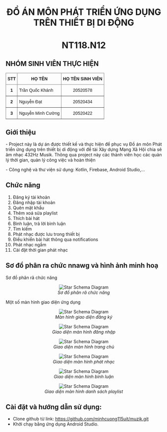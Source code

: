<h1 align="center">ĐỒ ÁN MÔN PHÁT TRIỂN ỨNG DỤNG TRÊN THIẾT BỊ DI ĐỘNG
</h1>
<h1 align="center">
NT118.N12
</h1>

## NHÓM SINH VIÊN THỰC HIỆN

<style type="text/css">
.tg  {border-collapse:collapse;border-spacing:0;}
.tg td{border-color:black;border-style:solid;border-width:1px;font-family:Arial, sans-serif;font-size:14px;
  overflow:hidden;padding:10px 5px;word-break:normal;}
.tg th{border-color:black;border-style:solid;border-width:1px;font-family:Arial, sans-serif;font-size:14px;
  font-weight:normal;overflow:hidden;padding:10px 5px;word-break:normal;}
.tg .tg-c3ow{border-color:inherit;text-align:center;vertical-align:top}
.tg .tg-7btt{border-color:inherit;font-weight:bold;text-align:center;vertical-align:top}
.tg .tg-0pky{border-color:inherit;text-align:left;vertical-align:top}
</style>
<table class="tg">
<thead>
  <tr>
    <th class="tg-7btt">STT</th>
    <th class="tg-7btt">HỌ TÊN</th>
    <th class="tg-7btt">HỌ TÊN SINH VIÊN</th>
  </tr>
</thead>
<tbody>
  <tr>
    <td class="tg-7btt">1</td>
    <td class="tg-0pky">Trần Quốc Khánh</td>
    <td class="tg-c3ow">20520578</td>
  </tr>
  <tr>
    <td class="tg-7btt">2</td>
    <td class="tg-0pky">Nguyễn Đạt</td>
    <td class="tg-c3ow">20520434</td>
  </tr>
  <tr>
    <td class="tg-7btt">3</td>
    <td class="tg-0pky">Nguyễn Minh Cường</td>
    <td class="tg-c3ow">20520422</td>
  </tr>
</tbody>
</table>

## Giới thiệu
<p align=" justify">
- Project này là dự án được thiết kế và thực hiện để phục vụ Đồ án môn Phát triển ứng dụng trên thiết bị di động với đề tài Xây dựng Mạng Xã Hội chia sẽ âm nhạc 432Hz Musik. Thông qua project này các thành viên học các quản lý thời gian, quản lý công việc và hoàn thiện

</p>
<p>
- Công nghệ và thư viện sử dụng: Kotlin, Firebase, Android Studio,... </p>
</p>


## Chức năng
1. Đăng ký tài khoản
2. Đăng nhập tài khoản
3. Quên mật khẩu
4. Thêm xoá sửa playlist
5. Thích bài hát
6. Bình luận, trả lời bình luận
7. Tìm kiếm
8. Phát nhạc được lưu trong thiết bị
9. Điều khiển bài hát thông qua notifications
10. Phát nhạc ngầm
11. Cài đặt thời gian phát nhạc

## Sơ đồ phân ra chức nnawg và hình ảnh minh hoạ
<p align=" justify">
Sơ đồ phân rã chức năng
</p>
</p>
<p align="center">
  <img src="picture/phanrachucnang.png" alt="Star Schema Diagram">
  <br>
  <em>Sơ đồ phân rã chức năng</em>
</p>
</p>
</p>

Một số màn hình giao diện ứng dụng
<p align="center">
  <img src="picture/Sign_Up.png" alt="Star Schema Diagram">
  <br>
  <em>Màn hình giao diện đăng ký</em>
</p>

<p align="center">
  <img src="picture/Sign_In.png" alt="Star Schema Diagram">
  <br>
  <em>Giao diện màn hình đăng nhập</em>
</p>

<p align="center">
  <img src="picture/Home.png" alt="Star Schema Diagram">
  <br>
  <em>Giao diện màn hình trang chủ</em>
</p>

<p align=" justify">
<p align="center">
  <img src="picture/phatnhac.png" alt="Star Schema Diagram">
  <br>
  <em>Giao diện màn hình phát nhạc</em>
</p>


<p align="center">
  <img src="picture/comment.png" alt="Star Schema Diagram">
  <br>
  <em>Giao diện màn hình bình luận</em>
</p>



<p align="center">
  <img src="picture/Playlist.png" alt="Star Schema Diagram">
  <br>
  <em>Giao diện màn hình danh sách playlist</em>
</p>


## Cài đặt và hướng dẫn sử dụng:
- Clone github từ link: https://github.com/minhcuong115uit/muzik.git
- Khởi chạy bằng ứng dụng Android Studio.

